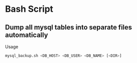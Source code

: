 # Bash Script
## Dump all mysql tables into separate files automatically

Usage

```sh
mysql_backup.sh <DB_HOST> <DB_USER> <DB_NAME> [<DIR>]
```
